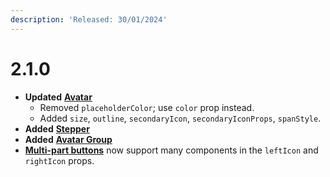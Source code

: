 ```yaml
---
description: 'Released: 30/01/2024'
---
```


# 2.1.0

* **Updated** [**Avatar**](../valence-core/components/display/avatar.md)
  * Removed `placeholderColor`; use `color` prop instead.
  * Added `size`, `outline`, `secondaryIcon`, `secondaryIconProps`, `spanStyle`.&#x20;
* **Added** [**Stepper**](../valence-core/components/display/stepper.md)
* **Added** [**Avatar Group**](../valence-core/components/display/avatar-group.md)
* [**Multi-part buttons**](../valence-core/components/buttons/multi-part-button.md) now support many components in the `leftIcon` and `rightIcon` props.
